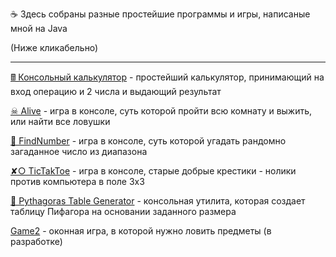 

☕ Здесь собраны разные простейшие программы и игры, написаные мной на Java

 (Ниже кликабельно)
<hr>


[🖩 Консольный калькулятор](https://github.com/Zhavoronkov24/Java/tree/main/%D0%9A%D0%BE%D0%BD%D1%81%D0%BE%D0%BB%D1%8C%D0%BD%D1%8B%D0%B9%20%D0%BA%D0%B0%D0%BB%D1%8C%D0%BA%D1%83%D0%BB%D1%8F%D1%82%D0%BE%D1%80) - простейший калькулятор, принимающий на вход операцию и 2 числа и выдающий результат


[☠ Alive](https://github.com/Zhavoronkov24/Java/tree/main/Alive) - игра в консоле, суть которой пройти всю комнату и выжить, или найти все ловушки


[🔎 FindNumber](https://github.com/Zhavoronkov24/Java/tree/main/FindNumber_Game) - игра в консоле, суть которой угадать рандомно загаданное число из диапазона

[✘○ TicTakToe](https://github.com/Zhavoronkov24/Java/tree/main/Tik_Tak_Toe) - игра в консоле, старые добрые крестики - нолики против компьютера в поле 3х3

[🧠 Pythagoras Table Generator](https://github.com/Zhavoronkov24/Java/tree/main/Pythagoras%20Table%20Generator) - консольная утилита, которая создает таблицу Пифагора на основании заданного размера

[Game2](https://github.com/Zhavoronkov24/Java/tree/main/Game2) - оконная игра, в которой нужно ловить предметы (в разработке)
